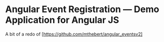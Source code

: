 # Angular Event Registration — Demo Application for Angular JS

A bit of a redo of [https://github.com/mthebert/angular_eventsv2]
